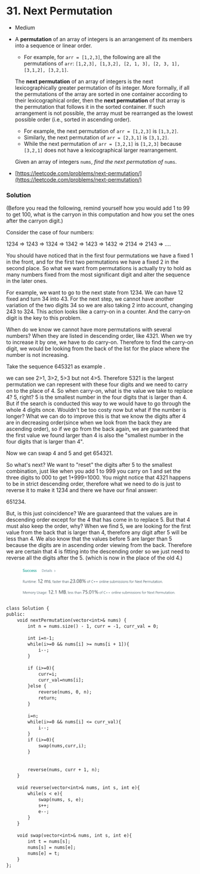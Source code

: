 # 31. Next Permutation

* Medium
*   A **permutation** of an array of integers is an arrangement of its members into a sequence or linear order.

    * For example, for `arr = [1,2,3]`, the following are all the permutations of `arr`: `[1,2,3], [1,3,2], [2, 1, 3], [2, 3, 1], [3,1,2], [3,2,1]`.

    The **next permutation** of an array of integers is the next lexicographically greater permutation of its integer. More formally, if all the permutations of the array are sorted in one container according to their lexicographical order, then the **next permutation** of that array is the permutation that follows it in the sorted container. If such arrangement is not possible, the array must be rearranged as the lowest possible order (i.e., sorted in ascending order).

    * For example, the next permutation of `arr = [1,2,3]` is `[1,3,2]`.
    * Similarly, the next permutation of `arr = [2,3,1]` is `[3,1,2]`.
    * While the next permutation of `arr = [3,2,1]` is `[1,2,3]` because `[3,2,1]` does not have a lexicographical larger rearrangement.

    Given an array of integers `nums`, _find the next permutation of_ `nums`.
* [https://leetcode.com/problems/next-permutation/](https://leetcode.com/problems/next-permutation/)

### Solution&#x20;

(Before you read the following, remind yourself how you would add 1 to 99 to get 100, what is the carryon in this computation and how you set the ones after the carryon digit.)

Consider the case of four numbers:

1234 => 1243 => 1324 => 1342 => 1423 => 1432 => 2134 => 2143 => ....

You should have noticed that in the first four permutations we have a fixed 1 in the front, and for the first two permutations we have a fixed 2 in the second place. So what we want from permutations is actually try to hold as many numbers fixed from the most significant digit and alter the sequence in the later ones.&#x20;

For example, we want to go to the next state from 1234. We can have 12 fixed and turn 34 into 43. For the next step, we cannot have another variation of the two digits 34 so we are also taking 2 into account, changing 243 to 324. This action looks like a carry-on in a counter. And the carry-on digit is the key to this problem.&#x20;

When do we know we cannot have more permutations with several numbers? When they are listed in descending order, like 4321. When we try to increase it by one, we have to do carry-on. Therefore to find the carry-on digit, we would be looking from the back of the list for the place where the number is not increasing.&#x20;

Take the sequence 645321 as example .&#x20;

we can see 2>1, 3>2, 5>3 but not 4>5. Therefore 5321 is the largest permutation we can represent with these four digits and we need to carry on to the place of 4. So when carry-on, what is the value we take to replace 4? 5, right? 5 is the smallest number in the four digits that is larger than 4. But if the search is conducted this way to we would have to go through the whole 4 digits once. Wouldn't be too costy now but what if the number is longer? What we can do to improve this is that we know the digits after 4 are in decreasing order(since when we look from the back they are ascending order), so if we go from the back again, we are guaranteed that the first value we found larger than 4 is also the "smallest number in the four digits that is larger than 4". &#x20;

Now we can swap 4 and 5 and get 654321.

So what's next? We want to "reset" the digits after 5 to the smallest combination, just like when you add 1 to 999 you carry on 1 and set the three digits to 000 to get 1+999=1000. You might notice that 4321 happens to be in strict descending order, therefore what we need to do is just to reverse it to make it 1234 and there we have our final answer:&#x20;

651234\.

But, is this just coincidence? We are guaranteed that the values are in descending order except for the 4 that has come in to replace 5. But that 4 must also keep the order, why? When we find 5, we are looking for the first value from the back that is larger than 4, therefore any digit after 5 will be less than 4. We also know that the values before 5 are larger than 5 because the digits are in ascending order viewing from the back. Therefore we are certain that 4 is fitting into the descending order so we just need to reverse all the digits after the 5. (which is now in the place of the old 4.)

<figure><img src="../.gitbook/assets/image (95).png" alt=""><figcaption></figcaption></figure>

```
class Solution {
public:
    void nextPermutation(vector<int>& nums) {
        int n = nums.size() - 1, curr = -1, curr_val = 0;

        int i=n-1;
        while(i>=0 && nums[i] >= nums[i + 1]){
            i--;
        }
        
        if (i>=0){
            curr=i;
            curr_val=nums[i];
        }else {
            reverse(nums, 0, n);
            return;
        }
        
        i=n;
        while(i>=0 && nums[i] <= curr_val){
            i--;
        }
        if (i>=0){
            swap(nums,curr,i);
        }
        

        reverse(nums, curr + 1, n);
    }
    
    void reverse(vector<int>& nums, int s, int e){
        while(s < e){
            swap(nums, s, e);
            s++;
            e--;
        }
    }
    
    void swap(vector<int>& nums, int s, int e){
        int t = nums[s];
        nums[s] = nums[e];
        nums[e] = t;         
    }
};
```
